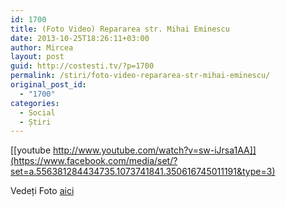 ```yaml
---
id: 1700
title: (Foto Video) Repararea str. Mihai Eminescu
date: 2013-10-25T18:26:11+03:00
author: Mircea
layout: post
guid: http://costesti.tv/?p=1700
permalink: /stiri/foto-video-repararea-str-mihai-eminescu/
original_post_id:
  - "1700"
categories:
  - Social
  - Știri
---
```

[[youtube http://www.youtube.com/watch?v=sw-iJrsa1AA]](https://www.facebook.com/media/set/?set=a.556381284434735.1073741841.350616745011191&type=3) 

Vedeți Foto [aici](https://www.facebook.com/media/set/?set=a.556381284434735.1073741841.350616745011191&type=3)